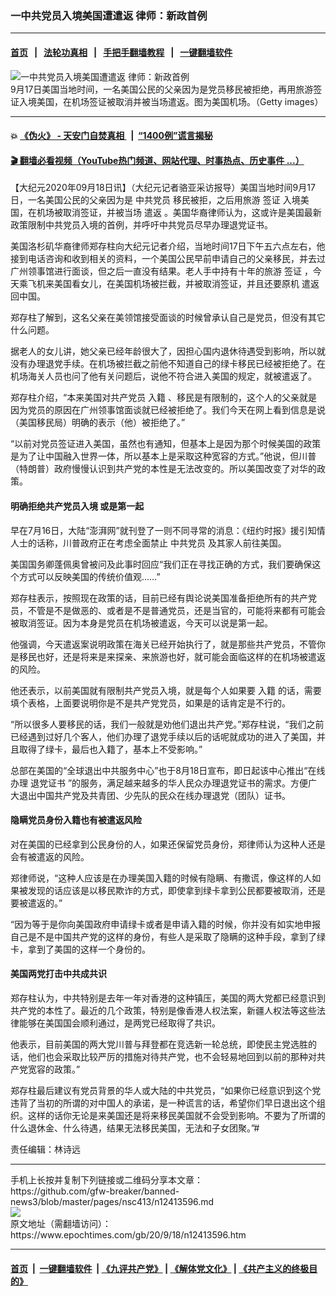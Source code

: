 ### 一中共党员入境美国遭遣返 律师：新政首例
------------------------

#### [首页](https://github.com/gfw-breaker/banned-news3/blob/master/README.md) &nbsp;&nbsp;|&nbsp;&nbsp; [法轮功真相](https://github.com/begood0513/basic/blob/master/README.md)  &nbsp;&nbsp;|&nbsp;&nbsp; [手把手翻墙教程](https://github.com/gfw-breaker/guides/wiki)  &nbsp;&nbsp;|&nbsp;&nbsp; [一键翻墙软件](https://github.com/gfw-breaker/nogfw/blob/master/README.md)  



<div><img alt="一中共党员入境美国遭遣返 律师：新政首例" class="attachment-djy_600_400 size-djy_600_400 wp-post-image" src="https://i.epochtimes.com/assets/uploads/2012/10/1210042117461949-600x400.jpg"/>
<div class="caption">
 9月17日美国当地时间，一名美国公民的父亲因为是党员移民被拒绝，再用旅游签证入境美国，在机场签证被取消并被当场遣返。图为美国机场。（Getty images）
</div></div><hr/>

#### 💥 [《伪火》 - 天安门自焚真相 ](http://158.247.195.190:10000/videos/blog/weihuo.html)&nbsp; |&nbsp; [“1400例”谎言揭秘  ](http://158.247.195.190:10000/videos/blog/jiexi1400.html)

#### [ 🎬  翻墙必看视频（YouTube热门频道、网站代理、时事热点、历史事件 ...）](https://github.com/gfw-breaker/links/blob/master/banned.md)

<div><p>
 【大纪元2020年09月18日讯】（大纪元记者骆亚采访报导）美国当地时间9月17日，一名美国公民的父亲因为是
 <ok href="https://www.epochtimes.com/gb/tag/%E4%B8%AD%E5%85%B1%E5%85%9A%E5%91%98.html">
  中共党员
 </ok>
 移民被拒，之后用旅游
 <ok href="https://www.epochtimes.com/gb/tag/%E7%AD%BE%E8%AF%81.html">
  签证
 </ok>
 入境美国，在机场被取消签证，并被当场
 <ok href="https://www.epochtimes.com/gb/tag/%E9%81%A3%E8%BF%94.html">
  遣返
 </ok>
 。美国华裔律师认为，这或许是美国最新政策限制中共党员入境的首例，并呼吁中共党员尽早办理退党证书。
</p>
<p>
 美国洛杉矶华裔律师郑存柱向大纪元记者介绍，当地时间17日下午五六点左右，他接到电话咨询和收到相关的资料，一个美国公民早前申请自己的父亲移民，并去过广州领事馆进行面谈，但之后一直没有结果。老人手中持有十年的旅游
 <ok href="https://www.epochtimes.com/gb/tag/%E7%AD%BE%E8%AF%81.html">
  签证
 </ok>
 ，今天乘飞机来美国看女儿，在美国机场被拦截，并被取消签证，并且还要原机
 <ok href="https://www.epochtimes.com/gb/tag/%E9%81%A3%E8%BF%94.html">
  遣返
 </ok>
 回中国。
</p>
<p>
 郑存柱了解到，这名父亲在美领馆接受面谈的时候曾承认自己是党员，但没有其它什么问题。
</p>
<p>
 据老人的女儿讲，她父亲已经年龄很大了，因担心国内退休待遇受到影响，所以就没有办理退党手续。在机场被拦截之前他不知道自己的绿卡移民已经被拒绝了。在机场海关人员也问了他有关问题后，说他不符合进入美国的规定，就被遣返了。
</p>
<p>
 郑存柱介绍，“本来美国对共产党员
 <ok href="https://www.epochtimes.com/gb/tag/%E5%85%A5%E7%B1%8D.html">
  入籍
 </ok>
 、移民是有限制的，这个人的父亲就是因为党员的原因在广州领事馆面谈就已经被拒绝了。我们今天在网上看到信息是说（美国移民局）明确的表示（他）被拒绝了。”
</p>
<p>
 “以前对党员签证进入美国，虽然也有通知，但基本上是因为那个时候美国的政策是为了让中国融入世界一体，所以基本上是采取这种宽容的方式。”他说，但川普（特朗普）政府慢慢认识到共产党的本性是无法改变的。所以美国改变了对华的政策。
</p>
<h4>
 明确拒绝共产党员入境 或是第一起
</h4>
<p>
 早在7月16日，大陆“澎湃网”就刊登了一则不同寻常的消息：《纽约时报》援引知情人士的话称，川普政府正在考虑全面禁止
 <ok href="https://www.epochtimes.com/gb/tag/%E4%B8%AD%E5%85%B1%E5%85%9A%E5%91%98.html">
  中共党员
 </ok>
 及其家人前往美国。
</p>
<p>
 美国国务卿蓬佩奥曾被问及此事时回应“我们正在寻找正确的方式，我们要确保这个方式可以反映美国的传统价值观……”
</p>
<p>
 郑存柱表示，按照现在政策的话，目前已经有舆论说美国准备拒绝所有的共产党员，不管是不是做恶的、或者是不是普通党员，还是当官的，可能将来都有可能会被取消签证。因为本身是党员在机场被遣返，今天可以说是第一起。
</p>
<p>
</p>
<p>
 他强调，今天遣返案说明政策在海关已经开始执行了，就是那些共产党员，不管你是移民也好，还是将来是来探亲、来旅游也好，就可能会面临这样的在机场被遣返的风险。
</p>
<p>
 他还表示，以前美国就有限制共产党员入境，就是每个人如果要
 <ok href="https://www.epochtimes.com/gb/tag/%E5%85%A5%E7%B1%8D.html">
  入籍
 </ok>
 的话，需要填个表格，上面要说明你是不是共产党党员，如果是的话肯定是不行的。
</p>
<p>
 “所以很多人要移民的话，我们一般就是劝他们退出共产党。”郑存柱说，“我们之前已经遇到过好几个客人，他们办理了退党手续以后的话呢就成功的进入了美国，并且取得了绿卡，最后也入籍了，基本上不受影响。”
</p>
<p>
 总部在美国的“全球退出中共服务中心”也于8月18日宣布，即日起该中心推出“在线办理
 <ok href="https://www.epochtimes.com/gb/tag/%E9%80%80%E5%85%9A%E8%AF%81%E4%B9%A6.html">
  退党证书
 </ok>
 ”的服务，满足越来越多的华人民众办理退党证书的需求。方便广大退出中国共产党及共青团、少先队的民众在线办理退党（团队）证书。
</p>
<h4>
 隐瞒党员身份入籍也有被遣返风险
</h4>
<p>
 对在美国的已经拿到公民身份的人，如果还保留党员身份，郑律师认为这种人还是会有被遣返的风险。
</p>
<p>
 郑律师说，“这种人应该是在办理美国入籍的时候有隐瞒、有撒谎，像这样的人如果被发现的话应该是以移民欺诈的方式，即使拿到绿卡拿到公民都要被取消，还是要被遣返的。”
</p>
<p>
 “因为等于是你向美国政府申请绿卡或者是申请入籍的时候，你并没有如实地申报自己是不是中国共产党的这样的身份，有些人是采取了隐瞒的这种手段，拿到了绿卡，拿到了美国的这样一个身份的。
</p>
<h4>
 美国两党打击中共成共识
</h4>
<p>
 郑存柱认为，中共特别是去年一年对香港的这种镇压，美国的两大党都已经意识到共产党的本性了。最近的几个政策，特别是像香港人权法案，新疆人权法等这些法律能够在美国国会顺利通过，是两党已经取得了共识。
</p>
<p>
 他表示，目前美国的两大党川普与拜登都在竞选新一轮总统，即使民主党选胜的话，他们也会采取比较严厉的措施对待共产党，也不会轻易地回到以前的那种对共产党宽容的政策。”
</p>
<p>
 郑存柱最后建议有党员背景的华人或大陆的中共党员，“如果你已经意识到这个党违背了当初的所谓的对中国人的承诺，是一种谎言的话，希望你们早日退出这个组织。这样的话你无论是来美国还是将来移民美国就不会受到影响。不要为了所谓的什么退休金、什么待遇，结果无法移民美国，无法和子女团聚。”#
</p>
<p>
 责任编辑：林诗远
</p>
</div>
<hr/>
手机上长按并复制下列链接或二维码分享本文章：<br/>
https://github.com/gfw-breaker/banned-news3/blob/master/pages/nsc413/n12413596.md <br/>
<a href='https://github.com/gfw-breaker/banned-news3/blob/master/pages/nsc413/n12413596.md'><img src='https://github.com/gfw-breaker/banned-news3/blob/master/pages/nsc413/n12413596.md.png'/></a> <br/>
原文地址（需翻墙访问）：https://www.epochtimes.com/gb/20/9/18/n12413596.htm


------------------------
#### [首页](https://github.com/gfw-breaker/banned-news3/blob/master/README.md) &nbsp;|&nbsp; [一键翻墙软件](https://github.com/gfw-breaker/nogfw/blob/master/README.md) &nbsp;| [《九评共产党》](https://github.com/gfw-breaker/9ping.md/blob/master/README.md#九评之一评共产党是什么) | [《解体党文化》](https://github.com/gfw-breaker/jtdwh.md/blob/master/README.md) | [《共产主义的终极目的》](https://github.com/gfw-breaker/gczydzjmd.md/blob/master/README.md)


<img src='http://gfw-breaker.win/banned-news3/pages/nsc413/n12413596.md' width='0px' height='0px'/>